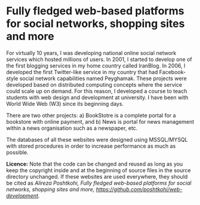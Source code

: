 # Fully fledged web-based platforms for social networks, shopping sites and more

For virtually 10 years, I was developing national online social network services which hosted millions of users. In 2001, I started to develop one of the first blogging services in my home country called IranBlog. In 2006, I developed the first Twitter-like service in my country that had Facebook-style social network capabilities named Peyghamak. These projects were developed based on distributed computing concepts where the service could scale up on demand. For this reason, I developed a course to teach students with web design and development at university. I have been with World Wide Web (W3) since its beginning days.

There are two other projects: a) BookStotre is a complete portal for a bookstore with online payment, and b) News is portal for news management within a news organisation such as a newspaper, etc.

The databases of all these websites were designed using MSSQL/MYSQL with stored procedures in order to increase performance as much as possible.

**Licence:** Note that the code can be changed and reused as long as you keep the copyright inside and at the beginning of source files in the source directory unchanged. If these websites are used everywhere, they should be cited as _Alireza Poshtkohi, Fully fledged web-based platforms for social networks, shopping sites and more, <https://github.com/poshtkohi/web-development>_.


